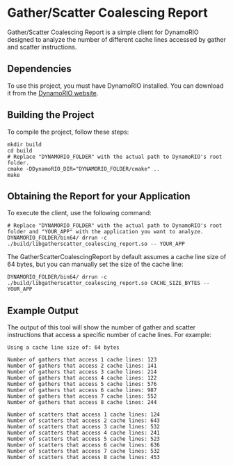 # Gather/Scatter Coalescing Report

Gather/Scatter Coalescing Report is a simple client for DynamoRIO designed to analyze the number of different cache lines accessed by gather and scatter instructions.

## Dependencies

To use this project, you must have DynamoRIO installed. You can download it from the [DynamoRIO website](https://dynamorio.org/).

## Building the Project

To compile the project, follow these steps:

```
mkdir build
cd build
# Replace "DYNAMORIO_FOLDER" with the actual path to DynamoRIO's root folder.
cmake -DDynamoRIO_DIR="DYNAMORIO_FOLDER/cmake" ..
make
```

## Obtaining the Report for your Application

To execute the client, use the following command:

```
# Replace "DYNAMORIO_FOLDER" with the actual path to DynamoRIO's root folder and "YOUR_APP" with the application you want to analyze.
DYNAMORIO_FOLDER/bin64/ drrun -c ./build/libgatherscatter_coalescing_report.so -- YOUR_APP
```

The GatherScatterCoalescingReport by default assumes a cache line size of 64 bytes, but you can manually set the size of the cache line:
```
DYNAMORIO_FOLDER/bin64/ drrun -c ./build/libgatherscatter_coalescing_report.so CACHE_SIZE_BYTES -- YOUR_APP
```

## Example Output

The output of this tool will show the number of gather and scatter instructions that access a specific number of cache lines. For example:

```
Using a cache line size of: 64 bytes

Number of gathers that access 1 cache lines: 123
Number of gathers that access 2 cache lines: 141
Number of gathers that access 3 cache lines: 214
Number of gathers that access 4 cache lines: 122
Number of gathers that access 5 cache lines: 576
Number of gathers that access 6 cache lines: 987
Number of gathers that access 7 cache lines: 552
Number of gathers that access 8 cache lines: 244

Number of scatters that access 1 cache lines: 124
Number of scatters that access 2 cache lines: 643
Number of scatters that access 3 cache lines: 532
Number of scatters that access 4 cache lines: 241
Number of scatters that access 5 cache lines: 523
Number of scatters that access 6 cache lines: 636
Number of scatters that access 7 cache lines: 532
Number of scatters that access 8 cache lines: 453
```
